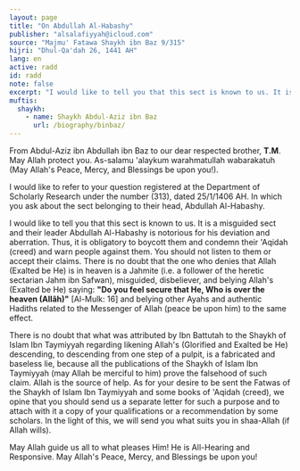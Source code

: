 ```yaml
---
layout: page
title: "On Abdullah Al-Habashy"
publisher: "alsalafiyyah@icloud.com"
source: "Majmu' Fatawa Shaykh ibn Baz 9/315"
hijri: "Dhul-Qa'dah 26, 1441 AH"
lang: en
active: radd
id: radd
note: false
excerpt: "I would like to tell you that this sect is known to us. It is a misguided sect and their leader Abdullah Al-Habashy is notorious for his deviation and aberration. Thus, it is obligatory to boycott them and condemn their 'Aqidah (creed) and warn people against them."
muftis:
  shaykh: 
    - name: Shaykh Abdul-Aziz ibn Baz
      url: /biography/binbaz/
---
```


From Abdul-Aziz ibn Abdullah ibn Baz to our dear respected brother, **T.M**. May Allah protect you. As-salamu 'alaykum warahmatullah wabarakatuh (May Allah's Peace, Mercy, and Blessings be upon you!). 

I would like to refer to your question registered at the Department of Scholarly Research under the number (313), dated 25/1/1406 AH. In which you ask about the sect belonging to their head, Abdullah Al-Habashy.

I would like to tell you that this sect is known to us. It is a misguided sect and their leader Abdullah Al-Habashy is notorious for his deviation and aberration. Thus, it is obligatory to boycott them and condemn their 'Aqidah (creed) and warn people against them. You should not listen to them or accept their claims. There is no doubt that the one who denies that Allah (Exalted be He) is in heaven is a Jahmite (i.e. a follower of the heretic sectarian Jahm ibn Safwan), misguided, disbeliever, and belying Allah's (Exalted be He) saying: **"Do you feel secure that He, Who is over the heaven (Allâh)"** [Al-Mulk: 16] and belying other Ayahs and authentic Hadiths related to the Messenger of Allah (peace be upon him) to the same effect. 

There is no doubt that what was attributed by Ibn Battutah to the Shaykh of Islam Ibn Taymiyyah regarding likening Allah's (Glorified and Exalted be He) descending, to descending from one step of a pulpit, is a fabricated and baseless lie, because all the publications of the Shaykh of Islam Ibn Taymiyyah (may Allah be merciful to him) prove the falsehood of such claim. Allah is the source of help. As for your desire to be sent the Fatwas of the Shaykh of Islam Ibn Taymiyyah and some books of 'Aqidah (creed), we opine that you should send us a separate letter for such a purpose and to attach with it a copy of your qualifications or a recommendation by some scholars. In the light of this, we will send you what suits you in shaa-Allah (if Allah wills). 

May Allah guide us all to what pleases Him! He is All-Hearing and Responsive. May Allah's Peace, Mercy, and Blessings be upon you!
